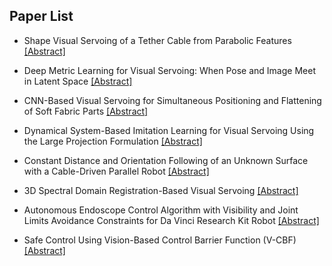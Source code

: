## Paper List

- Shape Visual Servoing of a Tether Cable from Parabolic Features
[[Abstract]](https://events.infovaya.com/presentation?id=90530)

- Deep Metric Learning for Visual Servoing: When Pose and Image Meet in Latent Space
[[Abstract]](https://events.infovaya.com/presentation?id=90533)

- CNN-Based Visual Servoing for Simultaneous Positioning and Flattening of Soft Fabric Parts
[[Abstract]](https://events.infovaya.com/presentation?id=90536)

- Dynamical System-Based Imitation Learning for Visual Servoing Using the Large Projection Formulation
[[Abstract]](https://events.infovaya.com/presentation?id=90539)

- Constant Distance and Orientation Following of an Unknown Surface with a Cable-Driven Parallel Robot
[[Abstract]](https://events.infovaya.com/presentation?id=90542)

- 3D Spectral Domain Registration-Based Visual Servoing
[[Abstract]](https://events.infovaya.com/presentation?id=90545)

- Autonomous Endoscope Control Algorithm with Visibility and Joint Limits Avoidance Constraints for Da Vinci Research Kit Robot
[[Abstract]](https://events.infovaya.com/presentation?id=90548)

- Safe Control Using Vision-Based Control Barrier Function (V-CBF)
[[Abstract]](https://events.infovaya.com/presentation?id=90551)

